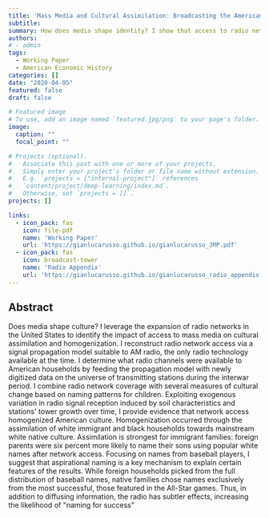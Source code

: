 ```yaml
---
title: 'Mass Media and Cultural Assimilation: Broadcasting the American Dream on Radio'
subtitle:
summary: How does media shape identity? I show that access to radio networks affected American naming patterns increasing the use of popular white names
authors:
# - admin
tags:
  - Working Paper
  - American Economic History
categories: []
date: "2020-04-05"
featured: false
draft: false

# Featured image
# To use, add an image named `featured.jpg/png` to your page's folder.
image:
  caption: ""
  focal_point: ""

# Projects (optional).
#   Associate this post with one or more of your projects.
#   Simply enter your project's folder or file name without extension.
#   E.g. `projects = ["internal-project"]` references
#   `content/project/deep-learning/index.md`.
#   Otherwise, set `projects = []`.
projects: []

links:
  - icon_pack: fas
    icon: file-pdf
    name: 'Working Paper'
    url: 'https://gianlucarusso.github.io/gianlucarusso_JMP.pdf'
  - icon_pack: fas
    icon: broadcast-tower
    name: 'Radio Appendix'
    url: 'https://gianlucarusso.github.io/gianlucarusso_radio_appendix.pdf'
---
```


## Abstract

Does media shape culture? I leverage the expansion of radio networks in the United States to identify the impact of access to mass media on cultural assimilation and homogenization. I reconstruct radio network access via a signal propagation model suitable to AM radio, the only radio technology available at the time. I determine what radio channels were available to American households by feeding the propagation model with newly digitized data on the universe of transmitting stations during the interwar period. I combine radio network coverage with several measures of cultural change based on naming patterns for children. Exploiting exogenous variation in radio signal reception induced by soil characteristics and stations' tower growth over time, I provide evidence that network access homogenized American culture. Homogenization occurred through the assimilation of white immigrant and black households towards mainstream white native culture. Assimilation is strongest for immigrant families: foreign parents were six percent more likely to name their sons using popular white names after network access. Focusing on names from baseball players, I suggest that aspirational naming is a key mechanism to explain certain features of the results. While foreign households picked from the full distribution of baseball names, native families chose names exclusively from the most successful, those featured in the All-Star games. Thus, in addition to diffusing information, the radio has subtler effects, increasing the likelihood of "naming for success"
